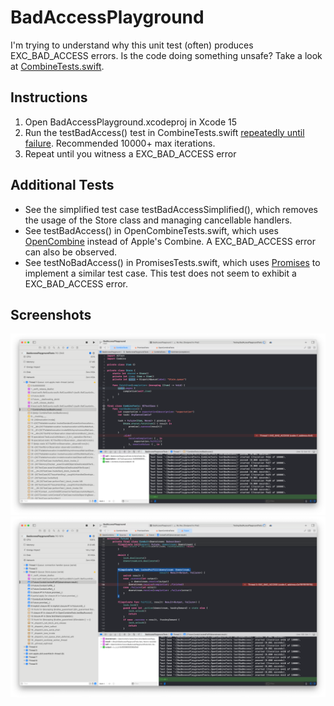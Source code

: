 # BadAccessPlayground

I'm trying to understand why this unit test (often) produces EXC_BAD_ACCESS errors. Is the code doing something unsafe? Take a look at [CombineTests.swift](/BadAccessPlaygroundTests/CombineTests.swift).

## Instructions

1. Open BadAccessPlayground.xcodeproj in Xcode 15
2. Run the testBadAccess() test in CombineTests.swift [repeatedly until failure](https://www.avanderlee.com/debugging/flaky-tests-test-repetitions/). Recommended 10000+ max iterations.
3. Repeat until you witness a EXC_BAD_ACCESS error

## Additional Tests

- See the simplified test case testBadAccessSimplified(), which removes the usage of the Store class and managing cancellable handlers.
- See testBadAccess() in OpenCombineTests.swift, which uses [OpenCombine](https://github.com/OpenCombine/OpenCombine) instead of Apple's Combine. A EXC_BAD_ACCESS error can also be observed.
- See testNoBadAccess() in PromisesTests.swift, which uses [Promises](https://github.com/google/promises) to implement a similar test case. This test does not seem to exhibit a EXC_BAD_ACCESS error.

## Screenshots

![Screenshot of Xcode with an EXC_BAD_ACCESS from running testBadAccess in CombineTests](/screenshots/combine.png)
![Screenshot of Xcode with an EXC_BAD_ACCESS from running testBadAccess in OpenCombineTests](/screenshots/opencombine.png)
